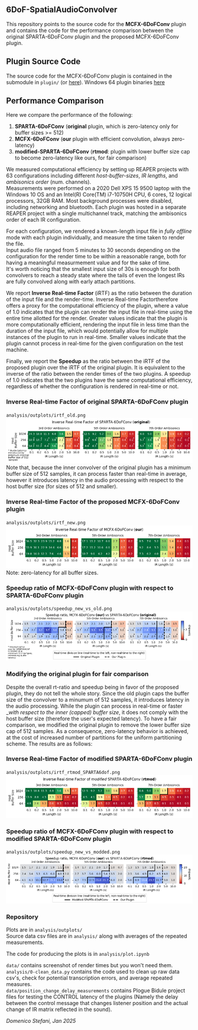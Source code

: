 
6DoF-SpatialAudioConvolver
---

This repository points to the source code for the __MCFX-6DoFConv__ plugin and contains the code for the performance comparison between the original SPARTA-6DoFConv plugin and the proposed MCFX-6DoFConv plugin.

## Plugin Source Code
The source code for the MCFX-6DoFConv plugin is contained in the submodule in `plugin/` (or [here](https://github.com/domenicostefani/SPARTA_Multi6DoF_project/tree/develop)).
Windows 64 plugin binaries [here](https://github.com/domenicostefani/SPARTA_Multi6DoF_project/releases/tag/MCFX-6DoFconv-1.0.0)

## Performance Comparison
Here we compare the performance of the following:
1. __SPARTA-6DoFConv__ (__original__ plugin, which is zero-latency only for buffer sizes >= 512)
2. __MCFX-6DoFConv__ (__our__ plugin with efficient convolution, always zero-latency)
3. __modified-SPARTA-6DoFConv__ (__rtmod__: plugin with lower buffer size cap to become zero-latency like ours, for fair comparison)


We measured computational efficiency by setting up REAPER projects with 63 configurations including different _host-buffer-sizes_, _IR lengths_, and _ambisonics order_ (num. channels).  
Measurements were performed on a 2020 Dell XPS 15 9500 laptop with the Windows 10 OS and an Intel(R) Core(TM) i7-10750H CPU, 6 cores, 12 logical processors, 32GB RAM.
Most background processes were disabled, including networking and bluetooth. 
Each plugin was hosted in a separate REAPER project with a single multichannel track, matching the ambisonics order of each IR configuration. 

For each configuration, we rendered a known-length input file in _fully offline_ mode with each plugin individually, and measure the time taken to render the file.  
Input audio file ranged from 5 minutes to 30 seconds depending on the configuration for the render time to be within a reasonable range, both for having a meaningful measurmement value and for the sake of time.  
It's worth noticing that the smallest input size of 30s is enough for both convolvers to reach a steady state where the tails of even the longest IRs are fully convolved along with early attach partitions.  

We report __Inverse Real-time Factor__ (iRTF) as the ratio between the duration of the input file and the render-time.
Inverse Real-time Factortherefore offers a proxy for the computational efficiency of the plugin, where a value of 1.0 indicates that the plugin can render the input file in real-time using the entire time allotted for the render.
Greater values indicate that the plugin is more computationally efficient, rendering the input file in less time than the duration of the input file, which would potentially allow for multiple instances of the plugin to run in real-time.
Smaller values indicate that the plugin cannot process in real-time for the given configuration on the test machine.

Finally, we report the __Speedup__ as the ratio between the iRTF of the proposed plugin over the iRTF of the original plugin.
It is equivalent to the inverse of the ratio between the render times of the two plugins.
A speedup of 1.0 indicates that the two plugins have the same computational efficiency, regardless of whether the configuration is rendered in real-time or not.

### Inverse Real-time Factor of __original__ SPARTA-6DoFConv plugin
`analysis/outplots/irtf_old.png`   
![](analysis/outplots/irtf_old.png)
Note that, because the inner convolver of the original plugin has a minimum buffer size of 512 samples, it can process faster than real-time in average, however it introduces latency in the audio processing with respect to the host buffer size (for sizes of 512 and smaller).

### Inverse Real-time Factor of the proposed MCFX-6DoFConv plugin
`analysis/outplots/irtf_new.png`   
![](analysis/outplots/irtf_new.png)
Note: zero-latency for all buffer sizes.

### Speedup ratio of MCFX-6DoFConv plugin with respect to SPARTA-6DoFConv plugin
`analysis/outplots/speedup_new_vs_old.png`   
![](analysis/outplots/speedup_new_vs_old.png)

### Modifying the original plugin for fair comparison
Despite the overall rt-ratio and speedup being in favor of the proposed plugin, they do not tell the whole story.
Since the old plugin caps the buffer size of the convolver to a minumum of 512 samples, it introduces latency in the audio processing.
While the plugin can process in real-time or faster __with respect to the inner (capped) buffer size_, it does not comply with the host buffer size (therefore the user's expected latency).
To have a fair comparison, we modified the original plugin to remove the lower buffer size cap of 512 samples.
As a consequence, zero-latency behavior is achieved, at the cost of increased number of partitions for the uniform partitioning scheme.
The results are as follows:

### Inverse Real-time Factor of __modified__ SPARTA-6DoFConv plugin
`analysis/outplots/irtf_rtmod_SPARTA6dof.png`   
![](analysis/outplots/irtf_rtmod_SPARTA6dof.png)

### Speedup ratio of MCFX-6DoFConv plugin with respect to __modified__ SPARTA-6DoFConv plugin
`analysis/outplots/speedup_new_vs_modded.png`   
![](analysis/outplots/speedup_new_vs_modded.png)


### Repository
Plots are in `analysis/outplots/`  
Source data csv files are in `analysis/` along with averages of the repeated measurements.  

The code for producing the plots is in
`analysis/plot.ipynb`  


`data/` contains screenshot of render times but you won't need them.  
`analysis/0-clean_data.py` contains the code used to clean up raw data csv's, check for potential transcription errors, and average repeated measures.  
`data/position_change_delay_measurements` contains Plogue Bidule project files for testing the CONTROL latency of the plugins (Namely the delay between the control message that changes listener position and the actual change of IR matrix reflected in the sound).


_Domenico Stefani, Jan 2025_
